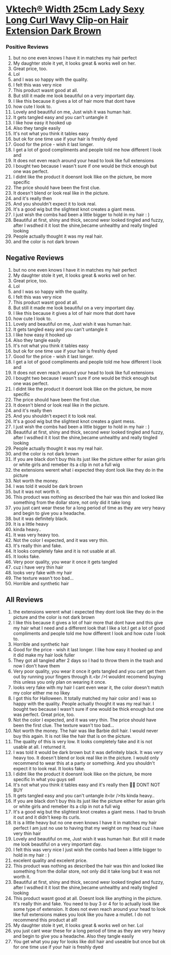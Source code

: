 # [Vktech® Width 25cm Lady Sexy Long Curl Wavy Clip-on Hair Extension Dark Brown](https://products.checkmycream.com/products/Vktech(r)-Width-25cm-Lady-Sexy-Long-Curl-Wavy-Clip-on-Hair-Extension-Dark-Brown.html)

### Positive Reviews

<ol>
      <li>but no one even knows I have it in matches my hair perfect</li>
      <li>My daughter stole it yet, it looks great &amp; works well on her.</li>
      <li>Great price, too.</li>
      <li>Lol</li>
      <li>and I was so happy with the quality.  </li>
      <li>I felt this was very nice</li>
      <li>This product wasnt good at all.</li>
      <li>But still it made me look beautiful on a very important day.</li>
      <li>I like this because it gives a lot of hair more that dont have</li>
      <li>how cute I look to.</li>
      <li>Lovely and beautiful on me, Just wish it was human hair.</li>
      <li>It gets tangled easy and you can&#x27;t untangle it</li>
      <li>I like how easy it hooked up</li>
      <li>Also they tangle easily</li>
      <li>It&#x27;s not what you think it tables easy</li>
      <li>but ok for one time use if your hair is freshly dyed</li>
      <li>Good for the price - wish it last longer.</li>
      <li>I get a lot of good compliments and people told me how different I look and</li>
      <li>It does not even reach around your head to look like full extensions</li>
      <li>I bought two because I wasn&#x27;t sure if one would be thick enough but one was perfect.</li>
      <li>I didnt like the product it doensnt look llike on the picture, be more specific</li>
      <li>The price should have been the first clue.  </li>
      <li>It doesn&#x27;t blend or look real like in the picture.</li>
      <li>and it&#x27;s really then</li>
      <li>And you shouldn&#x27;t expect it to look real.</li>
      <li>It&#x27;s a good wig but the slightest knot creates a giant mess.</li>
      <li>I just wish the combs had been a little bigger to hold in my hair : )</li>
      <li>Beautiful at first, shiny and thick, second wesr looked tingled and fuzzy, after I wsdhed it it lost the shine,became unhealthy and really tingled looking</li>
      <li>People actually thought it was my real hair.</li>
      <li>and the color is not dark brown</li>
</ol>


<h2>Negative Reviews</h2>
<ol>
<li> but no one even knows I have it in matches my hair perfect</li>
<li> My daughter stole it yet, it looks great &amp; works well on her.</li>
<li> Great price, too.</li>
<li> Lol</li>
<li> and I was so happy with the quality.  </li>
<li> I felt this was very nice</li>
<li> This product wasnt good at all.</li>
<li> But still it made me look beautiful on a very important day.</li>
<li> I like this because it gives a lot of hair more that dont have</li>
<li> how cute I look to.</li>
<li> Lovely and beautiful on me, Just wish it was human hair.</li>
<li> It gets tangled easy and you can&#x27;t untangle it</li>
<li> I like how easy it hooked up</li>
<li> Also they tangle easily</li>
<li> It&#x27;s not what you think it tables easy</li>
<li> but ok for one time use if your hair is freshly dyed</li>
<li> Good for the price - wish it last longer.</li>
<li> I get a lot of good compliments and people told me how different I look and</li>
<li> It does not even reach around your head to look like full extensions</li>
<li> I bought two because I wasn&#x27;t sure if one would be thick enough but one was perfect.</li>
<li> I didnt like the product it doensnt look llike on the picture, be more specific</li>
<li> The price should have been the first clue.  </li>
<li> It doesn&#x27;t blend or look real like in the picture.</li>
<li> and it&#x27;s really then</li>
<li> And you shouldn&#x27;t expect it to look real.</li>
<li> It&#x27;s a good wig but the slightest knot creates a giant mess.</li>
<li> I just wish the combs had been a little bigger to hold in my hair : )</li>
<li> Beautiful at first, shiny and thick, second wesr looked tingled and fuzzy, after I wsdhed it it lost the shine,became unhealthy and really tingled looking</li>
<li> People actually thought it was my real hair.</li>
<li> and the color is not dark brown</li>
<li> If you are black don&#x27;t buy this its just like the picture either for asian girls or white girls and remeber its a clip in not a full wig</li>
<li> the extensions werent what i expected they dont look like they do in the picture</li>
<li> Not worth the money.  </li>
<li> I was told it would be dark brown</li>
<li> but it was not worth it.</li>
<li> This product was nothing as described the hair was thin and looked like something from the dollar store, not only did it take long</li>
<li> you just cant wear these for a long period of time as they are very heavy and begin to give you a headache.</li>
<li> but it was definitely black.</li>
<li> It is a little heavy</li>
<li> kinda heavy..</li>
<li> It was very heavy too.</li>
<li> Not the color I expected, and it was very thin.</li>
<li> It&#x27;s really thin and fake.</li>
<li> It looks completely fake and it is not usable at all.</li>
<li> It looks fake.</li>
<li> Very poor quality, you wear it once it gets tangled</li>
<li> cuz i have very thin hair</li>
<li> looks very fake with my hair</li>
<li> The texture wasn&#x27;t too bad...</li>
<li> Horrible and synthetic hair</li>
</ol>

<h2>All Reviews</h2>

<ol>
    <li> the extensions werent what i expected they dont look like they do in the picture and the color is not dark brown</li>
    <li> I like this because it gives a lot of hair more that dont have and this give my hair what I need and a different look that I like a lot.I get a lot of good compliments and people told me how different I look and how cute I look to.</li>
    <li> Horrible and synthetic hair</li>
    <li> Good for the price - wish it last longer. I like how easy it hooked up and it did make my hair look fuller</li>
    <li> They got all tangled after 2 days so I had to throw them in the trash and now I don&#x27;t have them</li>
    <li> Very poor quality, you wear it once it gets tangled and you cant get them out by running your fingers through it.&lt;br /&gt;I wouldnt recomend buying this unless you only plan on wearing it once.</li>
    <li> looks very fake with my hair I cant even wear it, the color doesn&#x27;t match my color either me no likey</li>
    <li> I got this for Halloween. It totally matched my hair color and I was so happy with the quality.  People actually thought it was my real hair. I bought two because I wasn&#x27;t sure if one would be thick enough but one was perfect. Great price, too.</li>
    <li> Not the color I expected, and it was very thin. The price should have been the first clue.  The texture wasn&#x27;t too bad...</li>
    <li> Not worth the money.  The hair was like Barbie doll hair. I would never buy this again. It is not like the hair that is on the picture.</li>
    <li> The quality of this is very low. It looks completely fake and it is not usable at all. I returned it.</li>
    <li> I was told it would be dark brown but it was definitely black. It was very heavy too. It doesn&#x27;t blend or look real like in the picture. I would only recommend to wear this at a party or something. And you shouldn&#x27;t expect it to look real. It looks fake.</li>
    <li> I didnt like the product it doensnt look llike on the picture, be more specific ln what you guys sell</li>
    <li> It&#x27;s not what you think it tables easy and it&#x27;s really then 🙅🙅 DONT NOT BUY</li>
    <li> It gets tangled easy and you can&#x27;t untangle it&lt;br /&gt;Its kinda heavy..</li>
    <li> If you are black don&#x27;t buy this its just like the picture either for asian girls or white girls and remeber its a clip in not a full wig</li>
    <li> It&#x27;s a good wig but the slightest knot creates a giant mess. I had to brush it out and it didn&#x27;t keep its curls.</li>
    <li> It is a little heavy but no one even knows I have it in matches my hair perfect I am just no use to having that my weight on my head cuz i have very thin hair</li>
    <li> Lovely and beautiful on me, Just wish it was human hair. But still it made me look beautiful on a very important day.</li>
    <li> I felt this was very nice I just wish the combs had been a little bigger to hold in my hair : )</li>
    <li> excelent quality and excelent price.</li>
    <li> This product was nothing as described the hair was thin and looked like something from the dollar store, not only did it take long but it was not worth it.</li>
    <li> Beautiful at first, shiny and thick, second wesr looked tingled and fuzzy, after I wsdhed it it lost the shine,became unhealthy and really tingled looking</li>
    <li> This product wasnt good at all. Doesnt look like anything in the picture. It&#x27;s really thin and fake. You need to buy 3 or 4 for to actually look like some type of extension. It does not even reach around your head to look like full extensions makes you look like you have a mullet. I do not recommend this product at all!</li>
    <li> My daughter stole it yet, it looks great &amp; works well on her. Lol</li>
    <li> you just cant wear these for a long period of time as they are very heavy and begin to give you a headache. Also they tangle easily</li>
    <li> You get what you pay for looks like doll hair and useable but once but ok for one time use if your hair is freshly dyed</li>
</ol>




